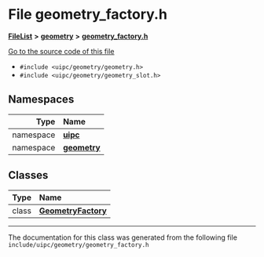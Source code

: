 

# File geometry\_factory.h



[**FileList**](files.md) **>** [**geometry**](dir_04894967a28d068f10a69f6e8a07a2cb.md) **>** [**geometry\_factory.h**](geometry__factory_8h.md)

[Go to the source code of this file](geometry__factory_8h_source.md)



* `#include <uipc/geometry/geometry.h>`
* `#include <uipc/geometry/geometry_slot.h>`













## Namespaces

| Type | Name |
| ---: | :--- |
| namespace | [**uipc**](namespaceuipc.md) <br> |
| namespace | [**geometry**](namespaceuipc_1_1geometry.md) <br> |


## Classes

| Type | Name |
| ---: | :--- |
| class | [**GeometryFactory**](classuipc_1_1geometry_1_1_geometry_factory.md) <br> |



















































------------------------------
The documentation for this class was generated from the following file `include/uipc/geometry/geometry_factory.h`

